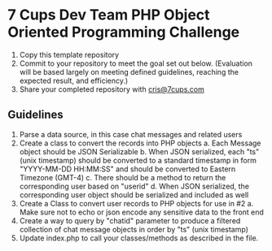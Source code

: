 # 7 Cups Dev Team PHP Object Oriented Programming Challenge

1. Copy this template repository
2. Commit to your repository to meet the goal set out below. (Evaluation will be based largely on meeting defined guidelines, reaching the expected result, and efficiency.)
3. Share your completed repository with cris@7cups.com


## Guidelines

1. Parse a data source, in this case chat messages and related users
2. Create a class to convert the records into PHP objects
    a. Each Message object should be JSON Serializable
    b. When JSON serialized, each "ts" (unix timestamp) should be converted to a standard timestamp in form "YYYY-MM-DD HH:MM:SS" and should be converted to Eastern Timezone (GMT-4)
    c. There should be a method to return the corresponding user based on "userid"
    d. When JSON serialized, the corresponding user object should be serialized and included as well
3. Create a Class to convert user records to PHP objects for use in #2
    a. Make sure not to echo or json encode any sensitive data to the front end
3. Create a way to query by "chatid" parameter to produce a filtered collection of chat message objects in order by "ts" (unix timestamp)
4. Update index.php to call your classes/methods as described in the file.
